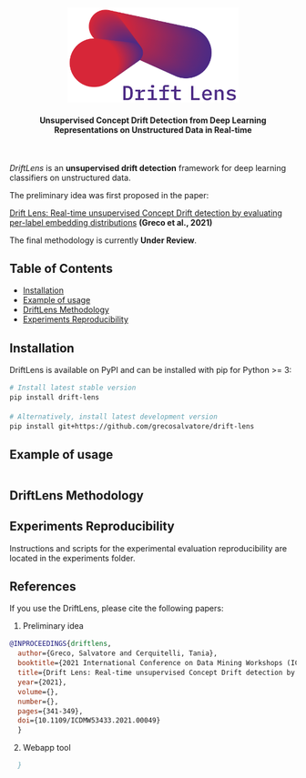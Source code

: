 #
<div align="center">
  <img src="docs/source/_static/Drift_Lens_Logo.png" width="300"/>
  <h4>Unsupervised Concept Drift Detection from Deep Learning
Representations on Unstructured Data in Real-time</h4>
</div>
<br/>


*DriftLens* is an **unsupervised drift detection** framework for deep learning classifiers on unstructured data.

The preliminary idea was first proposed in the paper:

[Drift Lens: Real-time unsupervised Concept Drift detection by evaluating per-label embedding distributions](https://ieeexplore.ieee.org/document/9679880) **(Greco et al., 2021)**

The final methodology is currently **Under Review**.

## Table of Contents
- [Installation](#installation)
- [Example of usage](#example-of-usage)
- [DriftLens Methodology](#driftlens-methodology)
- [Experiments Reproducibility](#experiments-reproducibility)

## Installation
DriftLens is available on PyPI and can be installed with pip for Python >= 3:
```bash
# Install latest stable version
pip install drift-lens

# Alternatively, install latest development version
pip install git+https://github.com/grecosalvatore/drift-lens
```

## Example of usage
```python
```

## DriftLens Methodology

## Experiments Reproducibility
Instructions and scripts for the experimental evaluation reproducibility are located in the experiments folder.

## References
If you use the DriftLens, please cite the following papers:

1) Preliminary idea
```bibtex
@INPROCEEDINGS{driftlens,
  author={Greco, Salvatore and Cerquitelli, Tania},
  booktitle={2021 International Conference on Data Mining Workshops (ICDMW)}, 
  title={Drift Lens: Real-time unsupervised Concept Drift detection by evaluating per-label embedding distributions}, 
  year={2021},
  volume={},
  number={},
  pages={341-349},
  doi={10.1109/ICDMW53433.2021.00049}
  }
```

2) Webapp tool
```bibtex
  }
```